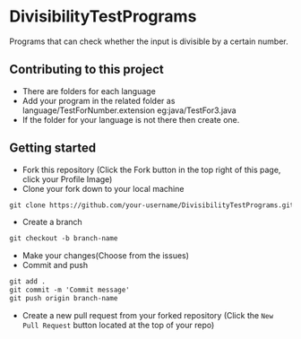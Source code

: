 # DivisibilityTestPrograms
Programs that can check whether the input is divisible by a certain number.

## Contributing to this project
* There are folders for each language
* Add your program in the related folder as language/TestForNumber.extension
eg:java/TestFor3.java
* If the folder for your language is not there then create one.

## Getting started
* Fork this repository (Click the Fork button in the top right of this page, click your Profile Image)
* Clone your fork down to your local machine

```markdown
git clone https://github.com/your-username/DivisibilityTestPrograms.git
```

* Create a branch

```markdown
git checkout -b branch-name
```

* Make your changes(Choose from the issues)
* Commit and push

```markdown
git add .
git commit -m 'Commit message'
git push origin branch-name
```

* Create a new pull request from your forked repository (Click the `New Pull Request` button located at the top of your repo)
